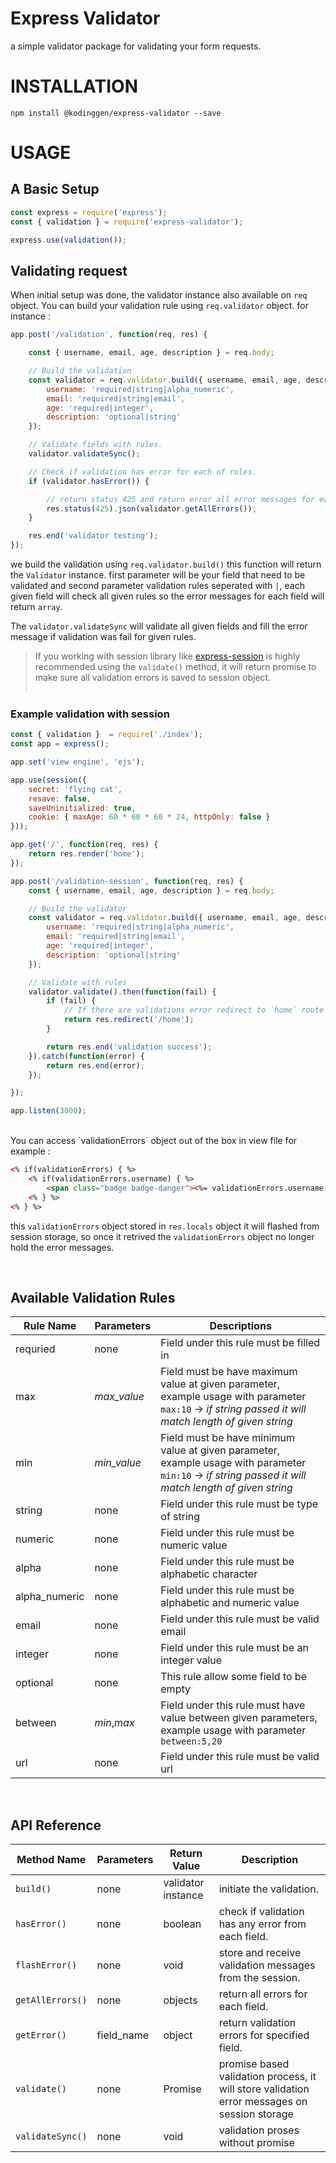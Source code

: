 # Express Validator
a simple validator package for validating your form requests.

# INSTALLATION
```npm install @kodinggen/express-validator --save```

# USAGE

## A Basic Setup
```javascript
const express = require('express');
const { validation } = require('express-validator');

express.use(validation());
```

## Validating request
When initial setup was done, the validator instance also available on `req` object. You can build your validation rule using `req.validator` object.
for instance :
```javascript
app.post('/validation', function(req, res) {

    const { username, email, age, description } = req.body;

    // Build the validation
    const validator = req.validator.build({ username, email, age, description }, {
        username: 'required|string|alpha_numeric',
        email: 'required|string|email',
        age: 'required|integer',
        description: 'optional|string'
    });

    // Validate fields with rules.
    validator.validateSync();

    // Check if validation has error for each of rules.
    if (validator.hasError()) {

        // return status 425 and return error all error messages for each rules and fields.
        res.status(425).json(validator.getAllErrors());
    }

    res.end('validator testing');
});
```
we build the validation using `req.validator.build()` this function will return the `Validator` instance. first parameter will be your field that need to be validated and second parameter validation rules seperated with `|`, each given field will check all given rules so the error messages for each field will return `array`.


The `validator.validateSync` will validate all given fields and fill the error message if validation was fail for given rules.

> If you working with session library like [express-session](https://github.com/expressjs/session) is highly recommended using the `validate()` method, it will return promise to make sure all validation errors is saved to session object.<br><br>

### Example validation with session
```javascript
const { validation }  = require('./index');
const app = express();

app.set('view engine', 'ejs');

app.use(session({
    secret: 'flying cat',
    resave: false,
    saveUninitialized: true,
    cookie: { maxAge: 60 * 60 * 60 * 24, httpOnly: false }
}));

app.get('/', function(req, res) {
    return res.render('home');
});

app.post('/validation-session', function(req, res) {
    const { username, email, age, description } = req.body;

    // Build the validator
    const validator = req.validator.build({ username, email, age, description }, {
        username: 'required|string|alpha_numeric',
        email: 'required|string|email',
        age: 'required|integer',
        description: 'optional|string'
    });

    // Validate with rules
    validator.validate().then(function(fail) {
        if (fail) {
            // If there are validations error redirect to `home` route
            return res.redirect('/home');
        }

        return res.end('validation success');
    }).catch(function(error) {
        return res.end(error);
    });

});

app.listen(3000);
```
<br>
You can access `validationErrors` object out of the box in view file for example :

```html
<% if(validationErrors) { %>
    <% if(validationErrors.username) { %>
        <span class="badge badge-danger"><%= validationErrors.username[0] %></span>
    <% } %>
<% } %>
```
this `validationErrors` object stored in `res.locals` object it will flashed from session storage, so once it retrived the `validationErrors` object no longer hold the error messages.

<br>

## Available Validation Rules
| Rule Name | Parameters | Descriptions |
|-----------|------------|-------------|
| requried  | none       | Field under this rule must be filled in |
| max       | *max_value*| Field must be have maximum value at given parameter, example usage with parameter `max:10` -> *if string passed it will match length of given string*
| min       | *min_value*| Field must be have minimum value at given parameter, example usage with parameter `min:10` -> *if string passed it will match length of given string*
| string    | none       | Field under this rule must be type of string |
| numeric   | none       | Field under this rule must be numeric value |
| alpha     | none       | Field under this rule must be alphabetic character |
| alpha_numeric | none | Field under this rule must be alphabetic and numeric value |
| email | none | Field under this rule must be valid email |
| integer | none | Field under this rule must be an integer value |
| optional | none | This rule allow some field to be empty |
| between | *min*,*max* | Field under this rule must have value between given parameters, example usage with parameter `between:5,20` |
| url | none | Field under this rule must be valid url |

<br>

## API Reference
| Method Name | Parameters | Return Value | Description                                         |
|-------------|------------|--------------|--------------                                        |
| `build()`| none       | validator instance      | initiate the validation. |
| `hasError()`| none       | boolean      | check if validation has any error from each field.|
| `flashError()`| none       | void      | store and receive validation messages from the session.|
| `getAllErrors()`| none       | objects      | return all errors for each field.|
| `getError()`| field_name       | object      | return validation errors for specified field.|
| `validate()`| none       | Promise      | promise based validation process, it will store validation error messages on session storage |
| `validateSync()`| none       | void      | validation proses without promise |